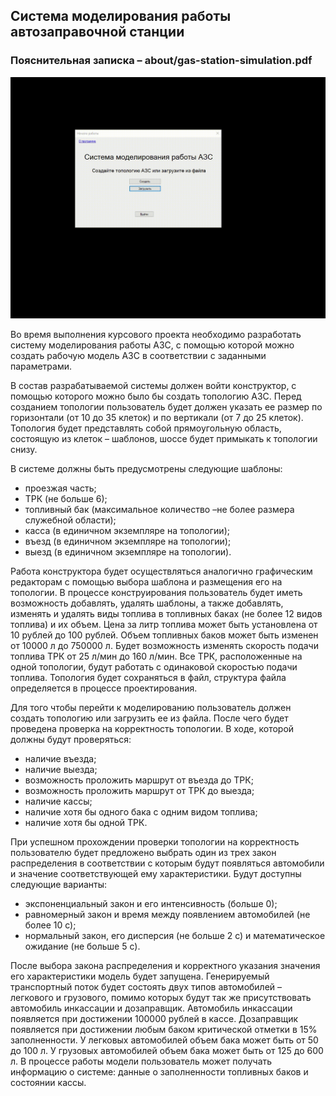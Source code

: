 ﻿## Система моделирования работы автозаправочной станции

### Пояснительная записка – about/gas-station-simulation.pdf

![](about/gas-station-simulation.gif)

Во время выполнения курсового проекта необходимо разработать систему моделирования работы АЗС, с помощью которой можно создать рабочую модель АЗС в соответствии с заданными параметрами.

В состав разрабатываемой системы должен войти конструктор, с помощью которого можно было бы создать топологию АЗС. Перед созданием топологии пользователь будет должен указать ее размер по горизонтали (от 10 до 35 клеток) и по вертикали (от 7 до 25 клеток). Топология будет представлять собой прямоугольную область, состоящую из клеток – шаблонов, шоссе будет примыкать к топологии снизу.

В системе должны быть предусмотрены следующие шаблоны: 
* проезжая часть;
* ТРК (не больше 6);
* топливный бак (максимальное количество –не более размера служебной области);
* касса (в единичном экземпляре на топологии);
* въезд (в единичном экземпляре на топологии);
* выезд (в единичном экземпляре на топологии).

Работа конструктора будет осуществляться аналогично графическим редакторам с помощью выбора шаблона и размещения его на топологии. В процессе конструирования пользователь будет иметь возможность добавлять, удалять шаблоны, а также добавлять, изменять и удалять виды топлива в топливных баках (не более 12 видов топлива) и их объем. Цена за литр топлива может быть установлена от 10 рублей до 100 рублей. Объем топливных баков может быть изменен от 10000 л до 750000 л. Будет возможность изменять скорость подачи топлива ТРК от 25 л/мин до 160 л/мин. Все ТРК, расположенные на одной топологии, будут работать с одинаковой скоростью подачи топлива. Топология будет сохраняться в файл, структура файла определяется в процессе проектирования.

Для того чтобы перейти к моделированию пользователь должен создать топологию или загрузить ее из файла. После чего будет проведена проверка на корректность топологии. В ходе, которой должны будут проверяться:
* наличие въезда;
* наличие выезда;
* возможность проложить маршрут от въезда до ТРК;
* возможность проложить маршрут от ТРК до выезда;
* наличие кассы;
* наличие хотя бы одного бака с одним видом топлива;
* наличие хотя бы одной ТРК.

При успешном прохождении проверки топологии на корректность пользователю будет предложено выбрать один из трех закон распределения в соответствии с которым будут появляться автомобили и значение соответствующей ему характеристики. Будут доступны следующие варианты:
* экспоненциальный закон и его интенсивность (больше 0);
* равномерный закон и время между появлением автомобилей (не более 10 с);
* нормальный закон, его дисперсия (не больше 2 с) и математическое ожидание (не больше 5 с).

После выбора закона распределения и корректного указания значения его характеристики модель будет запущена. Генерируемый транспортный поток будет состоять двух типов автомобилей – легкового и грузового, помимо которых будут так же присутствовать автомобиль инкассации и дозаправщик. Автомобиль инкассации появляется при достижении 100000 рублей в кассе. Дозаправщик появляется при достижении любым баком критической отметки в 15% заполненности. У легковых автомобилей объем бака может быть от 50 до 100 л. У грузовых автомобилей объем бака может быть от 125 до 600 л. В процессе работы модели пользователь может получать информацию о системе: данные о заполненности топливных баков и состоянии кассы.
